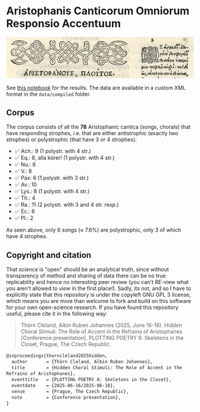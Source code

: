 # Aristophanis Canticorum Omniorum Responsio Accentuum

![Editio Princeps](media/editio-princeps.jpg)

See [this notebook](nb_results.ipynb) for the results. The data are available in a custom XML format in the ```data/compiled``` folder. 

## Corpus

The corpus consists of all the **78** Aristophanic cantica (songs, chorals) that have responding strophes, i.e. that are either antistrophic (exactly two strophes) or polystrophic (that have 3 or 4 strophes):

- ✅ Ach.: 9 (1 polystr. with 4 str.)
- ✅ Eq.: 8, alla körer! (1 polystr. with 4 str.)
- ✅ Nu.: 6
- ✅ V.: 8
- ✅ Pax: 6 (1 polystr. with 3 str.)
- ✅ Av.: 10
- ✅ Lys.: 8 (1 polystr. with 4 str.)
- ✅ Th.: 4
- ✅ Ra.: 11 (2 polystr. with 3 and 4 str. resp.)
- ✅ Ec.: 6 
- ✅ Pl.: 2

As seen above, only 6 songs (≈ 7.6%) are polystrophic, only 3 of which have 4 strophes. 

## Copyright and citation

That science is "open" should be an analytical truth, since without transparency of method and sharing of data there can be no true replicability and hence no interesting peer review (you can't *RE*-view what you aren't allowed to *view* in the first place!). Sadly, its not, and so I have to explicitly state that this repository is under the copyleft GNU GPL 3 license, which means you are more than welcome to fork and build on this software for your own open-science research. If you have found this repository useful, please cite it in the following way:

> Thörn Cleland, Albin Ruben Johannes (2025, June 16-18). Hidden Choral Stimuli: The Role of Accent in the Refrains of Aristophanes [Conference presentation]. PLOTTING POETRY 8: Skeletons in the Closet, Prague, The Czech Republic.

```
@inproceedings{thorncleland2025hidden,
  author       = {Thörn Cleland, Albin Ruben Johannes},
  title        = {Hidden Choral Stimuli: The Role of Accent in the Refrains of Aristophanes},
  eventtitle   = {PLOTTING POETRY 8: Skeletons in the Closet},
  eventdate    = {2025-06-16/2025-06-18},
  venue        = {Prague, The Czech Republic},
  note         = {Conference presentation},
}
```
